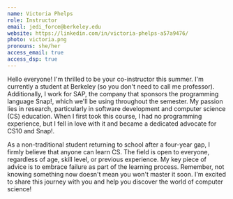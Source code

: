 ```yaml
---
name: Victoria Phelps
role: Instructor
email: jedi_force@berkeley.edu
website: https://linkedin.com/in/victoria-phelps-a57a9476/
photo: victoria.png
pronouns: she/her
access_email: true
access_dsp: true
---
```

Hello everyone! I'm thrilled to be your co-instructor this summer. I'm currently a student at Berkeley (so you don't need to call me professor). Additionally, I work for SAP, the company that sponsors the programming language Snap!, which we'll be using throughout the semester. My passion lies in research, particularly in software development and computer science (CS) education. When I first took this course, I had no programming experience, but I fell in love with it and became a dedicated advocate for CS10 and Snap!.

As a non-traditional student returning to school after a four-year gap, I firmly believe that anyone can learn CS. The field is open to everyone, regardless of age, skill level, or previous experience. My key piece of advice is to embrace failure as part of the learning process. Remember, not knowing something now doesn't mean you won't master it soon. I'm excited to share this journey with you and help you discover the world of computer science!